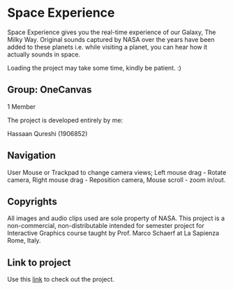 # Space Experience

Space Experience gives you the real-time experience of our Galaxy, The Milky Way. Original sounds captured by NASA over the years have been added to these planets i.e. while visiting a planet, you can hear how it actually sounds in space.

Loading the project may take some time, kindly be patient. :)

## Group: OneCanvas
1 Member

The project is developed entirely by me:

Hassaan Qureshi (1906852)

## Navigation
User Mouse or Trackpad to change camera views; Left mouse drag - Rotate camera, Right mouse drag - Reposition camera, Mouse scroll - zoom in/out.

## Copyrights
All images and audio clips used are sole property of NASA. This project is a non-commercial, non-distributable intended for semester project for Interactive Graphics course taught by Prof. Marco Schaerf at La Sapienza Rome, Italy.

## Link to project
Use this [link](https://sapienzainteractivegraphicscourse.github.io/final-project-onecanvas/) to check out the project.

